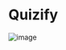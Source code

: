 # Quizify
![image](https://github.com/FI-Nabil/Quizify/assets/63797144/a24693b8-1bb7-4372-85c8-e516fefc6b29)
